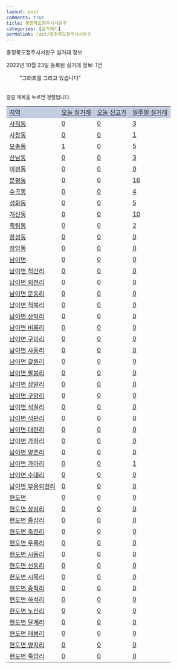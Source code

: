 ```yaml
---
layout: post
comments: true
title: 충청북도청주시서원구
categories: [실거래가]
permalink: /apt/충청북도청주시서원구
---
```


충청북도청주시서원구 실거래 정보

2022년 10월 23일 등록된 실거래 정보: 1건

<!--<script async src="https://pagead2.googlesyndication.com/pagead/js/adsbygoogle.js?client=ca-pub-3485438051770037"
 crossorigin="anonymous"></script>-->

<script type="text/javascript">
  google.charts.load('current', {'packages':['corechart']});
  google.charts.setOnLoadCallback(drawChart);

  function drawChart() {
    var data = google.visualization.arrayToDataTable([['거래일', '매매', '전월세', '전매'], ['21-01', 8, 5, 0], ['21-02', 0, 3, 0], ['21-03', 0, 1, 0], ['21-04', 0, 1, 0], ['21-05', 1, 0, 0], ['21-06', 0, 5, 0], ['21-07', 0, 17, 0], ['21-08', 106, 69, 5], ['21-09', 13, 10, 0], ['21-10', 117, 67, 4], ['21-11', 255, 209, 16], ['21-12', 200, 238, 23], ['22-01', 175, 290, 25], ['22-02', 177, 316, 25], ['22-03', 264, 290, 25], ['22-04', 308, 323, 29], ['22-05', 251, 238, 37], ['22-06', 180, 277, 14], ['22-07', 137, 253, 0], ['22-08', 115, 211, 0], ['22-09', 138, 229, 0], ['22-10', 66, 109, 0]]);

    var options = {
      title: '최근 1년간 유형별 거래량 추이',
      legend: { position: 'bottom' }
    };

    setTimeout(function() {
        var chart = new google.visualization.LineChart(document.getElementById('columnchart_material'));
        chart.draw(data, (options));
        document.getElementById('loading').style.display = 'none';
        var dayLabel = (new Date()).getDay();
        if (dayLabel < 2) {
            sorttable.innerSortFunction.apply(document.getElementById('week'), []);
            sorttable.innerSortFunction.apply(document.getElementById('week'), []);        
        }
        else {
            sorttable.innerSortFunction.apply(document.getElementById('today'), []);
            sorttable.innerSortFunction.apply(document.getElementById('today'), []);
        }
    }, 200);

  }
</script>

<div id="loading" style="z-index:20; display: block; margin-left: 35px">"그래프를 그리고 있습니다"</div>
<div id="columnchart_material" style="width: 95%; margin-left: -35px; display: block"></div>
<!--<div style="width: 95%; margin-left: -35px; display: block">
      <script async src="https://pagead2.googlesyndication.com/pagead/js/adsbygoogle.js?client=ca-pub-3485438051770037"
          crossorigin="anonymous"></script>
      <ins class="adsbygoogle"
          style="display:block"
          data-ad-format="fluid"
          data-ad-layout-key="-fb+5w+4e-db+86"
          data-ad-client="ca-pub-3485438051770037"
          data-ad-slot="1827090281"></ins>
      <script>
          (adsbygoogle = window.adsbygoogle || []).push({});
      </script>
</div>-->
<br>

<font size='small' style='font-size: small;'>컬럼 제목을 누르면 정렬됩니다.</font>
<table class="sortable">
  <tr style='background-color: rgba(114, 132, 186,0.4);'>
    <td id="region"><a href="#">지역</a></td>
    <td id="today"><a href="#">오늘 실거래</a></td>
    <td id="today_new"><a href="#">오늘 신고가</a></td>
    <td id="week"><a href="#">일주일 실거래</a></td>
  </tr>

  
  <tr class="item">
    <td><a href="충청북도청주시서원구사직동">사직동</a></td>
    <td><a href="충청북도청주시서원구사직동">0</a></td>
    <td><a href="충청북도청주시서원구사직동">0</a></td>
    <td><a href="충청북도청주시서원구사직동">3</a></td>
  </tr>
    

  <tr class="item">
    <td><a href="충청북도청주시서원구사창동">사창동</a></td>
    <td><a href="충청북도청주시서원구사창동">0</a></td>
    <td><a href="충청북도청주시서원구사창동">0</a></td>
    <td><a href="충청북도청주시서원구사창동">1</a></td>
  </tr>
    

  <tr class="item">
    <td><a href="충청북도청주시서원구모충동">모충동</a></td>
    <td><a href="충청북도청주시서원구모충동">1</a></td>
    <td><a href="충청북도청주시서원구모충동">0</a></td>
    <td><a href="충청북도청주시서원구모충동">5</a></td>
  </tr>
    

  <tr class="item">
    <td><a href="충청북도청주시서원구산남동">산남동</a></td>
    <td><a href="충청북도청주시서원구산남동">0</a></td>
    <td><a href="충청북도청주시서원구산남동">0</a></td>
    <td><a href="충청북도청주시서원구산남동">3</a></td>
  </tr>
    

  <tr class="item">
    <td><a href="충청북도청주시서원구미평동">미평동</a></td>
    <td><a href="충청북도청주시서원구미평동">0</a></td>
    <td><a href="충청북도청주시서원구미평동">0</a></td>
    <td><a href="충청북도청주시서원구미평동">0</a></td>
  </tr>
    

  <tr class="item">
    <td><a href="충청북도청주시서원구분평동">분평동</a></td>
    <td><a href="충청북도청주시서원구분평동">0</a></td>
    <td><a href="충청북도청주시서원구분평동">0</a></td>
    <td><a href="충청북도청주시서원구분평동">16</a></td>
  </tr>
    

  <tr class="item">
    <td><a href="충청북도청주시서원구수곡동">수곡동</a></td>
    <td><a href="충청북도청주시서원구수곡동">0</a></td>
    <td><a href="충청북도청주시서원구수곡동">0</a></td>
    <td><a href="충청북도청주시서원구수곡동">4</a></td>
  </tr>
    

  <tr class="item">
    <td><a href="충청북도청주시서원구성화동">성화동</a></td>
    <td><a href="충청북도청주시서원구성화동">0</a></td>
    <td><a href="충청북도청주시서원구성화동">0</a></td>
    <td><a href="충청북도청주시서원구성화동">5</a></td>
  </tr>
    

  <tr class="item">
    <td><a href="충청북도청주시서원구개신동">개신동</a></td>
    <td><a href="충청북도청주시서원구개신동">0</a></td>
    <td><a href="충청북도청주시서원구개신동">0</a></td>
    <td><a href="충청북도청주시서원구개신동">10</a></td>
  </tr>
    

  <tr class="item">
    <td><a href="충청북도청주시서원구죽림동">죽림동</a></td>
    <td><a href="충청북도청주시서원구죽림동">0</a></td>
    <td><a href="충청북도청주시서원구죽림동">0</a></td>
    <td><a href="충청북도청주시서원구죽림동">2</a></td>
  </tr>
    

  <tr class="item">
    <td><a href="충청북도청주시서원구장성동">장성동</a></td>
    <td><a href="충청북도청주시서원구장성동">0</a></td>
    <td><a href="충청북도청주시서원구장성동">0</a></td>
    <td><a href="충청북도청주시서원구장성동">0</a></td>
  </tr>
    

  <tr class="item">
    <td><a href="충청북도청주시서원구장암동">장암동</a></td>
    <td><a href="충청북도청주시서원구장암동">0</a></td>
    <td><a href="충청북도청주시서원구장암동">0</a></td>
    <td><a href="충청북도청주시서원구장암동">0</a></td>
  </tr>
    

  <tr class="item">
    <td><a href="충청북도청주시서원구남이면">남이면</a></td>
    <td><a href="충청북도청주시서원구남이면">0</a></td>
    <td><a href="충청북도청주시서원구남이면">0</a></td>
    <td><a href="충청북도청주시서원구남이면">0</a></td>
  </tr>
    

  <tr class="item">
    <td><a href="충청북도청주시서원구남이면척산리">남이면 척산리</a></td>
    <td><a href="충청북도청주시서원구남이면척산리">0</a></td>
    <td><a href="충청북도청주시서원구남이면척산리">0</a></td>
    <td><a href="충청북도청주시서원구남이면척산리">0</a></td>
  </tr>
    

  <tr class="item">
    <td><a href="충청북도청주시서원구남이면외천리">남이면 외천리</a></td>
    <td><a href="충청북도청주시서원구남이면외천리">0</a></td>
    <td><a href="충청북도청주시서원구남이면외천리">0</a></td>
    <td><a href="충청북도청주시서원구남이면외천리">0</a></td>
  </tr>
    

  <tr class="item">
    <td><a href="충청북도청주시서원구남이면문동리">남이면 문동리</a></td>
    <td><a href="충청북도청주시서원구남이면문동리">0</a></td>
    <td><a href="충청북도청주시서원구남이면문동리">0</a></td>
    <td><a href="충청북도청주시서원구남이면문동리">0</a></td>
  </tr>
    

  <tr class="item">
    <td><a href="충청북도청주시서원구남이면척북리">남이면 척북리</a></td>
    <td><a href="충청북도청주시서원구남이면척북리">0</a></td>
    <td><a href="충청북도청주시서원구남이면척북리">0</a></td>
    <td><a href="충청북도청주시서원구남이면척북리">0</a></td>
  </tr>
    

  <tr class="item">
    <td><a href="충청북도청주시서원구남이면산막리">남이면 산막리</a></td>
    <td><a href="충청북도청주시서원구남이면산막리">0</a></td>
    <td><a href="충청북도청주시서원구남이면산막리">0</a></td>
    <td><a href="충청북도청주시서원구남이면산막리">0</a></td>
  </tr>
    

  <tr class="item">
    <td><a href="충청북도청주시서원구남이면비룡리">남이면 비룡리</a></td>
    <td><a href="충청북도청주시서원구남이면비룡리">0</a></td>
    <td><a href="충청북도청주시서원구남이면비룡리">0</a></td>
    <td><a href="충청북도청주시서원구남이면비룡리">0</a></td>
  </tr>
    

  <tr class="item">
    <td><a href="충청북도청주시서원구남이면구미리">남이면 구미리</a></td>
    <td><a href="충청북도청주시서원구남이면구미리">0</a></td>
    <td><a href="충청북도청주시서원구남이면구미리">0</a></td>
    <td><a href="충청북도청주시서원구남이면구미리">0</a></td>
  </tr>
    

  <tr class="item">
    <td><a href="충청북도청주시서원구남이면사동리">남이면 사동리</a></td>
    <td><a href="충청북도청주시서원구남이면사동리">0</a></td>
    <td><a href="충청북도청주시서원구남이면사동리">0</a></td>
    <td><a href="충청북도청주시서원구남이면사동리">0</a></td>
  </tr>
    

  <tr class="item">
    <td><a href="충청북도청주시서원구남이면갈원리">남이면 갈원리</a></td>
    <td><a href="충청북도청주시서원구남이면갈원리">0</a></td>
    <td><a href="충청북도청주시서원구남이면갈원리">0</a></td>
    <td><a href="충청북도청주시서원구남이면갈원리">0</a></td>
  </tr>
    

  <tr class="item">
    <td><a href="충청북도청주시서원구남이면팔봉리">남이면 팔봉리</a></td>
    <td><a href="충청북도청주시서원구남이면팔봉리">0</a></td>
    <td><a href="충청북도청주시서원구남이면팔봉리">0</a></td>
    <td><a href="충청북도청주시서원구남이면팔봉리">0</a></td>
  </tr>
    

  <tr class="item">
    <td><a href="충청북도청주시서원구남이면상발리">남이면 상발리</a></td>
    <td><a href="충청북도청주시서원구남이면상발리">0</a></td>
    <td><a href="충청북도청주시서원구남이면상발리">0</a></td>
    <td><a href="충청북도청주시서원구남이면상발리">0</a></td>
  </tr>
    

  <tr class="item">
    <td><a href="충청북도청주시서원구남이면구암리">남이면 구암리</a></td>
    <td><a href="충청북도청주시서원구남이면구암리">0</a></td>
    <td><a href="충청북도청주시서원구남이면구암리">0</a></td>
    <td><a href="충청북도청주시서원구남이면구암리">0</a></td>
  </tr>
    

  <tr class="item">
    <td><a href="충청북도청주시서원구남이면석실리">남이면 석실리</a></td>
    <td><a href="충청북도청주시서원구남이면석실리">0</a></td>
    <td><a href="충청북도청주시서원구남이면석실리">0</a></td>
    <td><a href="충청북도청주시서원구남이면석실리">0</a></td>
  </tr>
    

  <tr class="item">
    <td><a href="충청북도청주시서원구남이면석판리">남이면 석판리</a></td>
    <td><a href="충청북도청주시서원구남이면석판리">0</a></td>
    <td><a href="충청북도청주시서원구남이면석판리">0</a></td>
    <td><a href="충청북도청주시서원구남이면석판리">0</a></td>
  </tr>
    

  <tr class="item">
    <td><a href="충청북도청주시서원구남이면대련리">남이면 대련리</a></td>
    <td><a href="충청북도청주시서원구남이면대련리">0</a></td>
    <td><a href="충청북도청주시서원구남이면대련리">0</a></td>
    <td><a href="충청북도청주시서원구남이면대련리">0</a></td>
  </tr>
    

  <tr class="item">
    <td><a href="충청북도청주시서원구남이면가좌리">남이면 가좌리</a></td>
    <td><a href="충청북도청주시서원구남이면가좌리">0</a></td>
    <td><a href="충청북도청주시서원구남이면가좌리">0</a></td>
    <td><a href="충청북도청주시서원구남이면가좌리">0</a></td>
  </tr>
    

  <tr class="item">
    <td><a href="충청북도청주시서원구남이면양촌리">남이면 양촌리</a></td>
    <td><a href="충청북도청주시서원구남이면양촌리">0</a></td>
    <td><a href="충청북도청주시서원구남이면양촌리">0</a></td>
    <td><a href="충청북도청주시서원구남이면양촌리">0</a></td>
  </tr>
    

  <tr class="item">
    <td><a href="충청북도청주시서원구남이면가마리">남이면 가마리</a></td>
    <td><a href="충청북도청주시서원구남이면가마리">0</a></td>
    <td><a href="충청북도청주시서원구남이면가마리">0</a></td>
    <td><a href="충청북도청주시서원구남이면가마리">1</a></td>
  </tr>
    

  <tr class="item">
    <td><a href="충청북도청주시서원구남이면수대리">남이면 수대리</a></td>
    <td><a href="충청북도청주시서원구남이면수대리">0</a></td>
    <td><a href="충청북도청주시서원구남이면수대리">0</a></td>
    <td><a href="충청북도청주시서원구남이면수대리">0</a></td>
  </tr>
    

  <tr class="item">
    <td><a href="충청북도청주시서원구남이면부용외천리">남이면 부용외천리</a></td>
    <td><a href="충청북도청주시서원구남이면부용외천리">0</a></td>
    <td><a href="충청북도청주시서원구남이면부용외천리">0</a></td>
    <td><a href="충청북도청주시서원구남이면부용외천리">0</a></td>
  </tr>
    

  <tr class="item">
    <td><a href="충청북도청주시서원구현도면">현도면</a></td>
    <td><a href="충청북도청주시서원구현도면">0</a></td>
    <td><a href="충청북도청주시서원구현도면">0</a></td>
    <td><a href="충청북도청주시서원구현도면">0</a></td>
  </tr>
    

  <tr class="item">
    <td><a href="충청북도청주시서원구현도면상삼리">현도면 상삼리</a></td>
    <td><a href="충청북도청주시서원구현도면상삼리">0</a></td>
    <td><a href="충청북도청주시서원구현도면상삼리">0</a></td>
    <td><a href="충청북도청주시서원구현도면상삼리">0</a></td>
  </tr>
    

  <tr class="item">
    <td><a href="충청북도청주시서원구현도면중삼리">현도면 중삼리</a></td>
    <td><a href="충청북도청주시서원구현도면중삼리">0</a></td>
    <td><a href="충청북도청주시서원구현도면중삼리">0</a></td>
    <td><a href="충청북도청주시서원구현도면중삼리">0</a></td>
  </tr>
    

  <tr class="item">
    <td><a href="충청북도청주시서원구현도면죽전리">현도면 죽전리</a></td>
    <td><a href="충청북도청주시서원구현도면죽전리">0</a></td>
    <td><a href="충청북도청주시서원구현도면죽전리">0</a></td>
    <td><a href="충청북도청주시서원구현도면죽전리">0</a></td>
  </tr>
    

  <tr class="item">
    <td><a href="충청북도청주시서원구현도면우록리">현도면 우록리</a></td>
    <td><a href="충청북도청주시서원구현도면우록리">0</a></td>
    <td><a href="충청북도청주시서원구현도면우록리">0</a></td>
    <td><a href="충청북도청주시서원구현도면우록리">0</a></td>
  </tr>
    

  <tr class="item">
    <td><a href="충청북도청주시서원구현도면시동리">현도면 시동리</a></td>
    <td><a href="충청북도청주시서원구현도면시동리">0</a></td>
    <td><a href="충청북도청주시서원구현도면시동리">0</a></td>
    <td><a href="충청북도청주시서원구현도면시동리">0</a></td>
  </tr>
    

  <tr class="item">
    <td><a href="충청북도청주시서원구현도면선동리">현도면 선동리</a></td>
    <td><a href="충청북도청주시서원구현도면선동리">0</a></td>
    <td><a href="충청북도청주시서원구현도면선동리">0</a></td>
    <td><a href="충청북도청주시서원구현도면선동리">0</a></td>
  </tr>
    

  <tr class="item">
    <td><a href="충청북도청주시서원구현도면시목리">현도면 시목리</a></td>
    <td><a href="충청북도청주시서원구현도면시목리">0</a></td>
    <td><a href="충청북도청주시서원구현도면시목리">0</a></td>
    <td><a href="충청북도청주시서원구현도면시목리">0</a></td>
  </tr>
    

  <tr class="item">
    <td><a href="충청북도청주시서원구현도면중척리">현도면 중척리</a></td>
    <td><a href="충청북도청주시서원구현도면중척리">0</a></td>
    <td><a href="충청북도청주시서원구현도면중척리">0</a></td>
    <td><a href="충청북도청주시서원구현도면중척리">0</a></td>
  </tr>
    

  <tr class="item">
    <td><a href="충청북도청주시서원구현도면하석리">현도면 하석리</a></td>
    <td><a href="충청북도청주시서원구현도면하석리">0</a></td>
    <td><a href="충청북도청주시서원구현도면하석리">0</a></td>
    <td><a href="충청북도청주시서원구현도면하석리">0</a></td>
  </tr>
    

  <tr class="item">
    <td><a href="충청북도청주시서원구현도면노산리">현도면 노산리</a></td>
    <td><a href="충청북도청주시서원구현도면노산리">0</a></td>
    <td><a href="충청북도청주시서원구현도면노산리">0</a></td>
    <td><a href="충청북도청주시서원구현도면노산리">0</a></td>
  </tr>
    

  <tr class="item">
    <td><a href="충청북도청주시서원구현도면달계리">현도면 달계리</a></td>
    <td><a href="충청북도청주시서원구현도면달계리">0</a></td>
    <td><a href="충청북도청주시서원구현도면달계리">0</a></td>
    <td><a href="충청북도청주시서원구현도면달계리">0</a></td>
  </tr>
    

  <tr class="item">
    <td><a href="충청북도청주시서원구현도면매봉리">현도면 매봉리</a></td>
    <td><a href="충청북도청주시서원구현도면매봉리">0</a></td>
    <td><a href="충청북도청주시서원구현도면매봉리">0</a></td>
    <td><a href="충청북도청주시서원구현도면매봉리">0</a></td>
  </tr>
    

  <tr class="item">
    <td><a href="충청북도청주시서원구현도면양지리">현도면 양지리</a></td>
    <td><a href="충청북도청주시서원구현도면양지리">0</a></td>
    <td><a href="충청북도청주시서원구현도면양지리">0</a></td>
    <td><a href="충청북도청주시서원구현도면양지리">0</a></td>
  </tr>
    

  <tr class="item">
    <td><a href="충청북도청주시서원구현도면죽암리">현도면 죽암리</a></td>
    <td><a href="충청북도청주시서원구현도면죽암리">0</a></td>
    <td><a href="충청북도청주시서원구현도면죽암리">0</a></td>
    <td><a href="충청북도청주시서원구현도면죽암리">0</a></td>
  </tr>
    


</table>


    